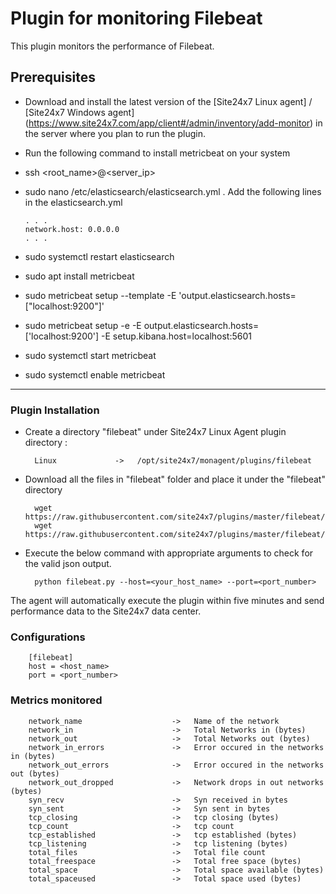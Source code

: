 Plugin for monitoring Filebeat
==============================================

This plugin monitors the performance of Filebeat.

## Prerequisites

- Download and install the latest version of the [Site24x7 Linux agent] / [Site24x7 Windows agent] (https://www.site24x7.com/app/client#/admin/inventory/add-monitor) in the server where you plan to run the plugin. 
		
- Run the following command to install metricbeat on your system

- ssh <root_name>@<server_ip>
   
- sudo nano /etc/elasticsearch/elasticsearch.yml .
  Add the following lines in the elasticsearch.yml
      
      . . .
      network.host: 0.0.0.0
      . . .
      
- sudo systemctl restart elasticsearch

- sudo apt install metricbeat

- sudo metricbeat setup --template -E 'output.elasticsearch.hosts=["localhost:9200"]'

- sudo metricbeat setup -e -E output.elasticsearch.hosts=['localhost:9200'] -E setup.kibana.host=localhost:5601

- sudo systemctl start metricbeat
   
- sudo systemctl enable metricbeat
---
### Plugin Installation

- Create a directory "filebeat" under Site24x7 Linux Agent plugin directory : 

        Linux             ->   /opt/site24x7/monagent/plugins/filebeat
      
- Download all the files in "filebeat" folder and place it under the "filebeat" directory

		wget https://raw.githubusercontent.com/site24x7/plugins/master/filebeat/filebeat.py
		wget https://raw.githubusercontent.com/site24x7/plugins/master/filebeat/filebeat.cfg

- Execute the below command with appropriate arguments to check for the valid json output.  

		python filebeat.py --host=<your_host_name> --port=<port_number>


The agent will automatically execute the plugin within five minutes and send performance data to the Site24x7 data center.


### Configurations

		[filebeat]
		host = <host_name>
		port = <port_number>


### Metrics monitored



		network_name                    ->	 Name of the network
		network_in                      ->	 Total Networks in (bytes)
		network_out                     ->	 Total Networks out (bytes)
		network_in_errors               ->	 Error occured in the networks in (bytes)
		network_out_errors              ->	 Error occured in the networks out (bytes)
		network_out_dropped             ->	 Network drops in out networks (bytes)
		syn_recv                        ->	 Syn received in bytes
		syn_sent                        ->	 Syn sent in bytes
		tcp_closing                     ->	 tcp closing (bytes)
		tcp_count                       ->	 tcp count
		tcp_established                 ->	 tcp established (bytes)
		tcp_listening                   ->	 tcp listening (bytes)
		total_files                     ->	 Total file count
		total_freespace                 ->	 Total free space (bytes)
		total_space                     ->	 Total space available (bytes)
		total_spaceused                 ->	 Total space used (bytes)




